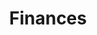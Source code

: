 ---
title: 'Finances'
category: '2022'
tags:
  - areas
created: 2022-11-05T15:26:19.595Z
updated: 2022-11-05T15:26:26.967Z
---